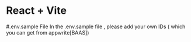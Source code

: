 # React + Vite

#.env.sample File
In the .env.sample file , please add your own IDs ( which you can get from appwrite[BAAS])
